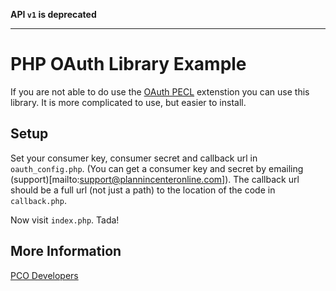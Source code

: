 **API `v1` is deprecated**

***

# PHP OAuth Library Example

If you are not able to do use the [OAuth PECL](/examples/php-pecl) extenstion you can use this library. It is more complicated to use, but easier to install.

## Setup

Set your consumer key, consumer secret and callback url in `oauth_config.php`. (You can get a consumer key and secret by emailing (support)[mailto:support@plannincenteronline.com]). The callback url should be a full url (not just a path) to the location of the code in `callback.php`.

Now visit `index.php`. Tada!

## More Information

[PCO Developers](https://github.com/ministrycentered/developers)
